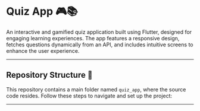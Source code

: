 # Quiz App 🎮📚

An interactive and gamified quiz application built using Flutter, designed for engaging learning experiences. The app features a responsive design, fetches questions dynamically from an API, and includes intuitive screens to enhance the user experience.

---

## Repository Structure 📂

This repository contains a main folder named `quiz_app`, where the source code resides. Follow these steps to navigate and set up the project:

---

